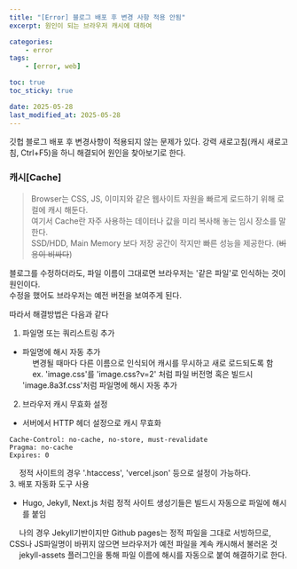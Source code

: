 ```yaml
---
title: "[Error] 블로그 배포 후 변경 사항 적용 안됨"
excerpt: 원인이 되는 브라우저 캐시에 대하여

categories:
    - error
tags:
    - [error, web]

toc: true
toc_sticky: true

date: 2025-05-28
last_modified_at: 2025-05-28
---
```


깃헙 블로그 배포 후 변경사항이 적용되지 않는 문제가 있다.
강력 새로고침(캐시 새로고침, Ctrl+F5)을 하니 해결되어 원인을 찾아보기로 한다.

### 캐시[Cache]
> Browser는 CSS, JS, 이미지와 같은 웹사이트 자원을 빠르게 로드하기 위해 로컬에 캐시 해둔다.     
> 여기서 Cache란 자주 사용하는 데이터나 값을 미리 복사해 놓는 임시 장소를 말한다.    
> SSD/HDD, Main Memory 보다 저장 공간이 작지만 빠른 성능을 제공한다. (~~비용이 비싸다~~)  
  
블로그를 수정하더라도, 파일 이름이 그대로면 브라우저는 '같은 파일'로 인식하는 것이 원인이다.   
수정을 했어도 브라우저는 예전 버전을 보여주게 된다.   
  
따라서 해결방법은 다음과 같다   
1. 파일명 또는 쿼리스트링 추가   
* 파일명에 해시 자동 추가   
&emsp; 변경될 때마다 다른 이름으로 인식되어 캐시를 무시하고 새로 로드되도록 함   
&emsp; ex. 'image.css'를 'image.css?v=2' 처럼 파일 버전명 혹은 빌드시 'image.8a3f.css'처럼 파일명에 해시 자동 추가   
2. 브라우저 캐시 무효화 설정   
* 서버에서 HTTP 헤더 설정으로 캐시 무효화   
```http
Cache-Control: no-cache, no-store, must-revalidate
Pragma: no-cache
Expires: 0
```   
&emsp; 정적 사이트의 경우 '.htaccess', 'vercel.json' 등으로 설정이 가능하다.   
3. 배포 자동화 도구 사용   
* Hugo, Jekyll, Next.js 처럼 정적 사이트 생성기들은 빌드시 자동으로 파일에 해시를 붙임    

&emsp; 나의 경우 Jekyll기반이지만 Github pages는 정적 파일을 그대로 서빙하므로, CSS나 JS파일명이 바뀌지 않으면 브라우저가 예전 파일을 계속 캐시해서 불러온 것   
&emsp; jekyll-assets 플러그인을 통해 파일 이름에 해시를 자동으로 붙여 해결하기로 한다.



